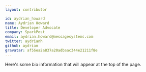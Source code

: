 ```yaml
---
layout: contributor

id: aydrian_howard
name: Aydrian Howard
title: Developer Advocate
company: SparkPost
email: aydrian.howard@messagesystems.com
twitter: aydrianh
github: aydrian
gravatar: af56ea2a837a20adbaac344e21211f8e
---
```

Here's some bio information that will appear at the top of the page.
